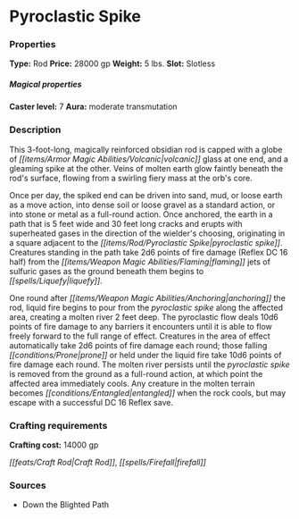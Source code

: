 ﻿---
Title: "Pyroclastic Spike"
Type: "Rod"
Price: "28000 gp"
Weight: "5 lbs."
Slot: "Slotless"
Caster level: "7"
Aura: "moderate transmutation"
Description: |
  "This 3-foot-long, magically reinforced obsidian rod is capped with a globe of volcanic glass at one end, and a gleaming spike at the other. Veins of molten earth glow faintly beneath the rod's surface, flowing from a swirling fiery mass at the orb's core.
  Once per day, the spiked end can be driven into sand, mud, or loose earth as a move action, into dense soil or loose gravel as a standard action, or into stone or metal as a full-round action. Once anchored, the earth in a path that is 5 feet wide and 30 feet long cracks and erupts with superheated gases in the direction of the wielder's choosing, originating in a square adjacent to the _pyroclastic spike_. Creatures standing in the path take 2d6 points of fire damage (Reflex DC 16 half) from the flaming jets of sulfuric gases as the ground beneath them begins to liquefy.
  One round after anchoring the rod, liquid fire begins to pour from the _pyroclastic spike_ along the affected area, creating a molten river 2 feet deep. The pyroclastic flow deals 10d6 points of fire damage to any barriers it encounters until it is able to flow freely forward to the full range of effect. Creatures in the area of effect automatically take 2d6 points of fire damage each round; those falling prone or held under the liquid fire take 10d6 points of fire damage each round. The molten river persists until the _pyroclastic spike_ is removed from the ground as a full-round action, at which point the affected area immediately cools. Any creature in the molten terrain becomes entangled when the rock cools, but may escape with a successful DC 16 Reflex save."
Crafting cost: "14000 gp"
Sources: "['Down the Blighted Path']"
---

# Pyroclastic Spike

### Properties

**Type:** Rod **Price:** 28000 gp **Weight:** 5 lbs. **Slot:** Slotless

##### Magical properties

**Caster level:** 7 **Aura:** moderate transmutation

### Description

This 3-foot-long, magically reinforced obsidian rod is capped with a globe of _[[items/Armor Magic Abilities/Volcanic|volcanic]]_ glass at one end, and a gleaming spike at the other. Veins of molten earth glow faintly beneath the rod's surface, flowing from a swirling fiery mass at the orb's core.

Once per day, the spiked end can be driven into sand, mud, or loose earth as a move action, into dense soil or loose gravel as a standard action, or into stone or metal as a full-round action. Once anchored, the earth in a path that is 5 feet wide and 30 feet long cracks and erupts with superheated gases in the direction of the wielder's choosing, originating in a square adjacent to the _[[items/Rod/Pyroclastic Spike|pyroclastic spike]]_. Creatures standing in the path take 2d6 points of fire damage (Reflex DC 16 half) from the _[[items/Weapon Magic Abilities/Flaming|flaming]]_ jets of sulfuric gases as the ground beneath them begins to _[[spells/Liquefy|liquefy]]_.

One round after _[[items/Weapon Magic Abilities/Anchoring|anchoring]]_ the rod, liquid fire begins to pour from the _pyroclastic spike_ along the affected area, creating a molten river 2 feet deep. The pyroclastic flow deals 10d6 points of fire damage to any barriers it encounters until it is able to flow freely forward to the full range of effect. Creatures in the area of effect automatically take 2d6 points of fire damage each round; those falling _[[conditions/Prone|prone]]_ or held under the liquid fire take 10d6 points of fire damage each round. The molten river persists until the _pyroclastic spike_ is removed from the ground as a full-round action, at which point the affected area immediately cools. Any creature in the molten terrain becomes _[[conditions/Entangled|entangled]]_ when the rock cools, but may escape with a successful DC 16 Reflex save.

### Crafting requirements

**Crafting cost:** 14000 gp

_[[feats/Craft Rod|Craft Rod]]_, _[[spells/Firefall|firefall]]_

### Sources

* Down the Blighted Path